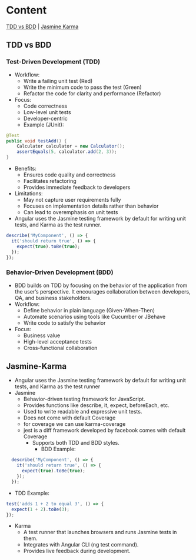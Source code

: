 # Content
[TDD vs BDD](#TDD-vs-BDD) | [Jasmine Karma](#Jasmine-Karma)

## TDD vs BDD
### Test-Driven Development (TDD)
- Workflow:
  - Write a failing unit test (Red)
  - Write the minimum code to pass the test (Green)
  - Refactor the code for clarity and performance (Refactor)
- Focus:
  - Code correctness 
  - Low-level unit tests 
  - Developer-centric 
  - Example (JUnit):
```java
@Test
public void testAdd() {
    Calculator calculator = new Calculator();
    assertEquals(5, calculator.add(2, 3));
}
```
- Benefits:
  - Ensures code quality and correctness
  - Facilitates refactoring
  - Provides immediate feedback to developers
- Limitations:
  - May not capture user requirements fully
  - Focuses on implementation details rather than behavior
  - Can lead to overemphasis on unit tests
- Angular uses the Jasmine testing framework by default for writing unit tests, and Karma as the test runner.
```TypeScript
describe('MyComponent', () => {
  it('should return true', () => {
    expect(true).toBe(true);
  });
}); 
```
### Behavior-Driven Development (BDD)
- BDD builds on TDD by focusing on the behavior of the application from the user’s perspective. It encourages collaboration between developers, QA, and business stakeholders.
- Workflow:
  - Define behavior in plain language (Given-When-Then)
  - Automate scenarios using tools like Cucumber or JBehave 
  - Write code to satisfy the behavior
- Focus:
  - Business value 
  - High-level acceptance tests 
  - Cross-functional collaboration
## Jasmine-Karma
- Angular uses the Jasmine testing framework by default for writing unit tests, and Karma as the test runner
- Jasmine
  - Behavior-driven testing framework for JavaScript. 
  - Provides functions like describe, it, expect, beforeEach, etc. 
  - Used to write readable and expressive unit tests.
  - Does not come with default Coverage
  - for coverage we can use karma-coverage
  - jest is a diff framework developed by facebook comes with default Coverage
    - Supports both TDD and BDD styles.
      - BDD Example:
```TypeScript
  describe('MyComponent', () => {
    it('should return true', () => {
      expect(true).toBe(true);
    });
  });
```
- TDD Example:
```TypeScript
test('adds 1 + 2 to equal 3', () => {
  expect(1 + 2).toBe(3);
});
```
- Karma 
  - A test runner that launches browsers and runs Jasmine tests in them. 
  - Integrates with Angular CLI (ng test command). 
  - Provides live feedback during development.